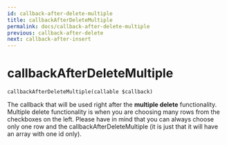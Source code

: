 ```yaml
---
id: callback-after-delete-multiple
title: callbackAfterDeleteMultiple
permalink: docs/callback-after-delete-multiple
previous: callback-after-delete
next: callback-after-insert
---
```


# callbackAfterDeleteMultiple


<pre><code class="php">callbackAfterDeleteMultiple(callable $callback)</code></pre>
The callback that will be used right after the <strong>multiple delete</strong> functionality. Multiple delete functionality is when you are choosing many rows from the checkboxes on the left. Please have in mind that you can always choose only one row and the callbackAfterDeleteMultiple (it is just that it will have an array with one id only).